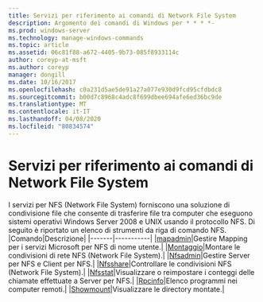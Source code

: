```yaml
---
title: Servizi per riferimento ai comandi di Network File System
description: Argomento dei comandi di Windows per * * * *-
ms.prod: windows-server
ms.technology: manage-windows-commands
ms.topic: article
ms.assetid: 06c81f88-a672-4405-9b73-085f8933114c
author: coreyp-at-msft
ms.author: coreyp
manager: dongill
ms.date: 10/16/2017
ms.openlocfilehash: c0a231d5ae5de91a27a077e930d9fcd95cfdbdc8
ms.sourcegitcommit: b00d7c8968c4adc8f699dbee694afe6ed36bc9de
ms.translationtype: MT
ms.contentlocale: it-IT
ms.lasthandoff: 04/08/2020
ms.locfileid: "80834574"
---
```

# <a name="services-for-network-file-system-command-reference"></a>Servizi per riferimento ai comandi di Network File System
I servizi per NFS (Network File System) forniscono una soluzione di condivisione file che consente di trasferire file tra computer che eseguono sistemi operativi Windows Server 2008 e UNIX usando il protocollo NFS.
Di seguito è riportato un elenco di strumenti da riga di comando NFS.
|Comando|Descrizione|
|-------|-----------|
|[mapadmin](mapadmin.md)|Gestire Mapping per i servizi Microsoft per NFS di nome utente.|
|[Montaggio](mount.md)|Montare le condivisioni di rete NFS (Network File System).|
|[Nfsadmin](nfsadmin.md)|Gestire Server per NFS e Client per NFS.|
|[Nfsshare](nfsshare.md)|Controllare le condivisioni NFS (Network File System).|
|[Nfsstat](nfsstat.md)|Visualizzare o reimpostare i conteggi delle chiamate effettuate a Server per NFS.|
|[Rpcinfo](rpcinfo.md)|Elenco programmi nei computer remoti.|
|[Showmount](showmount.md)|Visualizzare le directory montate.|
